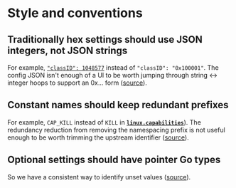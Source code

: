 # Style and conventions

## Traditionally hex settings should use JSON integers, not JSON strings

For example, [`"classID": 1048577`][class-id] instead of `"classID": "0x100001"`.
The config JSON isn't enough of a UI to be worth jumping through string <-> integer hoops to support an 0x… form ([source][integer-over-hex]).

## Constant names should keep redundant prefixes

For example, `CAP_KILL` instead of `KILL` in [**`linux.capabilities`**][capabilities]).
The redundancy reduction from removing the namespacing prefix is not useful enough to be worth trimming the upstream identifier ([source][keep-prefix]).

## Optional settings should have pointer Go types

So we have a consistent way to identify unset values ([source][optional-pointer]).

[capabilities]: config-linux.md#capabilities
[class-id]: config-linux.md#network
[integer-over-hex]: https://github.com/opencontainers/specs/pull/267#discussion_r48360013
[keep-prefix]: https://github.com/opencontainers/specs/pull/159#issuecomment-138728337
[optional-pointer]: https://github.com/opencontainers/specs/pull/233#discussion_r47829711
